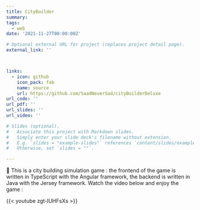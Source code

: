 ```yaml
---
title: CityBuilder
summary: 
tags:
  - web
date: '2021-11-27T00:00:00Z'

# Optional external URL for project (replaces project detail page).
external_link: ''



links:
  - icon: github
    icon_pack: fab
    name: source
    url: https://github.com/SaadNeverSad/cityBuilderDeluxe
url_code: ''
url_pdf: ''
url_slides: ''
url_video: ''

# Slides (optional).
#   Associate this project with Markdown slides.
#   Simply enter your slide deck's filename without extension.
#   E.g. `slides = "example-slides"` references `content/slides/example-slides.md`.
#   Otherwise, set `slides = ""`.

---
```

🌲 This is a city building simulation game : the frontend of the game is written in TypeScript with the Angular framework, the backend is written in Java with the Jersey framework. Watch the video below and enjoy the game :

{{< youtube zgt-lUHFsXs >}}


